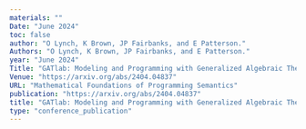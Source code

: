 ```yaml
---
materials: ""
Date: "June 2024"
toc: false
author: "O Lynch, K Brown, JP Fairbanks, and E Patterson."
Authors: "O Lynch, K Brown, JP Fairbanks, and E Patterson."
year: "June 2024"
Title: "GATlab: Modeling and Programming with Generalized Algebraic Theories"
Venue: "https://arxiv.org/abs/2404.04837"
URL: "Mathematical Foundations of Programming Semantics"
publication: "https://arxiv.org/abs/2404.04837"
title: "GATlab: Modeling and Programming with Generalized Algebraic Theories"
type: "conference_publication"
---
```


